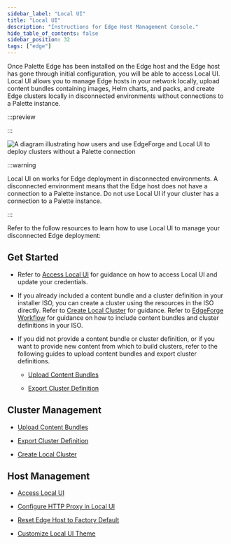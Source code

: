 ```yaml
---
sidebar_label: "Local UI"
title: "Local UI"
description: "Instructions for Edge Host Management Console."
hide_table_of_contents: false
sidebar_position: 32
tags: ["edge"]
---
```


Once Palette Edge has been installed on the Edge host and the Edge host has gone through initial configuration, you will
be able to access Local UI. Local UI allows you to manage Edge hosts in your network locally, upload content bundles
containing images, Helm charts, and packs, and create Edge clusters locally in disconnected environments without
connections to a Palette instance.

:::preview

:::

![A diagram illustrating how users and use EdgeForge and Local UI to deploy clusters without a Palette connection](/clusters_edge_emc_workflow.png)

:::warning

Local UI on works for Edge deployment in disconnected environments. A disconnected environment means that the Edge host
does not have a connection to a Palette instance. Do not use Local UI if your cluster has a connection to a Palette
instance.

:::

Refer to the follow resources to learn how to use Local UI to manage your disconnected Edge deployment:

## Get Started

- Refer to [Access Local UI](./host-management/access-console.md) for guidance on how to access Local UI and update your
  credentials.

- If you already included a content bundle and a cluster definition in your installer ISO, you can create a cluster
  using the resources in the ISO directly. Refer to [Create Local Cluster](./cluster-management/create-cluster.md) for
  guidance. Refer to [EdgeForge Workflow](../edgeforge-workflow/edgeforge-workflow.md) for guidance on how to include
  content bundles and cluster definitions in your ISO.

- If you did not provide a content bundle or cluster definition, or if you want to provide new content from which to
  build clusters, refer to the following guides to upload content bundles and export cluster definitions.

  - [Upload Content Bundles](./cluster-management/upload-content-bundle.md)

  - [Export Cluster Definition](./cluster-management/export-cluster-definition.md)

## Cluster Management

- [Upload Content Bundles](./cluster-management/upload-content-bundle.md)

- [Export Cluster Definition](./cluster-management/export-cluster-definition.md)

- [Create Local Cluster](./cluster-management/create-cluster.md)

## Host Management

- [Access Local UI](./host-management/access-console.md)

- [Configure HTTP Proxy in Local UI](./host-management/configure-proxy.md)

- [Reset Edge Host to Factory Default](./host-management/reset-reboot.md)

- [Customize Local UI Theme](./host-management/theming.md)
